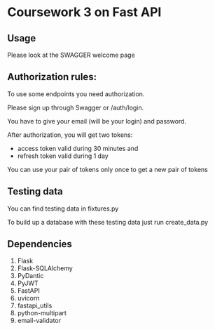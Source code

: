Coursework 3 on Fast API
=======

Usage
------

Please look at the SWAGGER welcome page

Authorization rules:
-----

To use some endpoints you need authorization.

Please sign up through Swagger or /auth/login.

You have to give your email (will be your login) and password.

After authorization, you will get two tokens:
- access token valid during 30 minutes and
- refresh token valid during 1 day

You can use your pair of tokens only once to get a new pair of tokens


Testing data
------

You can find testing data in fixtures.py

To build up a database with these testing data just run create_data.py

Dependencies
-------

1. Flask
2. Flask-SQLAlchemy
3. PyDantic
4. PyJWT
5. FastAPI
6. uvicorn
8. fastapi_utils
9. python-multipart
10. email-validator